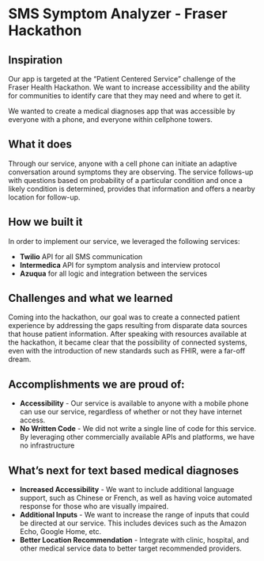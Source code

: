# SMS Symptom Analyzer - Fraser Hackathon
## Inspiration
Our app is targeted at the “Patient Centered Service” challenge of the Fraser Health Hackathon. We want to increase accessibility and the ability for communities to identify care that they may need and where to get it.

We wanted to create a medical diagnoses app that was accessible by everyone with a phone, and everyone within cellphone towers.

## What it does
Through our service, anyone with a cell phone can initiate an adaptive conversation around symptoms they are observing. The service follows-up with questions based on probability of a particular condition and once a likely condition is determined, provides that information and offers a nearby location for follow-up.

 ## How we built it
In order to implement our service, we leveraged the following services:
* __Twilio__ API for all SMS communication
* __Intermedica__ API for symptom analysis and interview protocol
* __Azuqua__ for all logic and integration between the services

## Challenges and what we learned
Coming into the hackathon, our goal was to create a connected patient experience by addressing the gaps resulting from disparate data sources that house patient information. After speaking with resources available at the hackathon, it became clear that the possibility of connected systems, even with the introduction of new standards such as FHIR, were a far-off dream.

## Accomplishments we are proud of:
* __Accessibility__ - Our service is available to anyone with a mobile phone can use our service, regardless of whether or not they have internet access.
* __No Written Code__ - We did not write a single line of code for this service. By leveraging other commercially available APIs and platforms, we have no infrastructure 

## What’s next for text based medical diagnoses
* __Increased Accessibility__ - We want to include additional language support, such as Chinese or French, as well as having voice automated response for those who are visually impaired.
* __Additional Inputs__ - We want to increase the range of inputs that could be directed at our service. This includes devices such as the Amazon Echo, Google Home, etc.
* __Better Location Recommendation__ - Integrate with clinic, hospital, and other medical service data to better target recommended providers.
